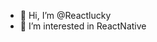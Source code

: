 - 👋 Hi, I’m @Reactlucky
- 👀 I’m interested in ReactNative

<!---
Reactlucky/Reactlucky is a ✨ special ✨ repository because its `README.md` (this file) appears on your GitHub profile.
You can click the Preview link to take a look at your changes.
--->
